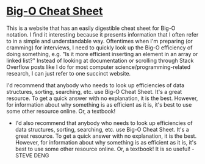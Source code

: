 # [Big-O Cheat Sheet](http://bigocheatsheet.com)

This is a website that has an easily digestible cheat sheet for Big-O notation. I find it interesting because it presents information that I often refer to in a simple and understandable way. Oftentimes when I'm preparing (or cramming) for interviews, I need to quickly look up the Big-O efficiency of doing something, e.g. "Is it more efficient inserting an element in an array or linked list?" Instead of looking at documentation or scrolling through Stack Overflow posts like I do for most computer science/programming-related research, I can just refer to one succinct website. 

I'd recommend that anybody who needs to look up efficiencies of data structures, sorting, searching, etc. use Big-O Cheat Sheet. It's a great resource. To get a quick answer with no explanation, it is the best. However, for information about why something is as efficient as it is, it's best to use some other resource online. Or, a textbook!

* I'd also recommend that anybody who needs to look up efficiencies of data structures, sorting, searching, etc. use Big-O Cheat Sheet. It's a great resource. To get a quick answer with no explanation, it is the best. However, for information about why something is as efficient as it is, it's best to use some other resource online. Or, a textbook! It is so useful!
    -STEVE DENG
